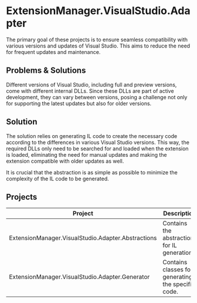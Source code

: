 # ExtensionManager.VisualStudio.Adapter

The primary goal of these projects is to ensure seamless compatibility with various versions and updates of Visual Studio.
This aims to reduce the need for frequent updates and maintenance.

## Problems & Solutions

Different versions of Visual Studio, including full and preview versions, come with different internal DLLs.
Since these DLLs are part of active development, they can vary between versions, posing a challenge not only for supporting the latest updates but also for older versions.

## Solution

The solution relies on generating IL code to create the necessary code according to the differences in various Visual Studio versions.
This way, the required DLLs only need to be searched for and loaded when the extension is loaded,
eliminating the need for manual updates and making the extension compatible with older updates as well.

It is crucial that the abstraction is as simple as possible to minimize the complexity of the IL code to be generated.

## Projects

| Project | Description |
|---|---|
| ExtensionManager.VisualStudio.Adapter.Abstractions | Contains the abstractions for IL generation. |
| ExtensionManager.VisualStudio.Adapter.Generator | Contains classes for generating the specific code. |
